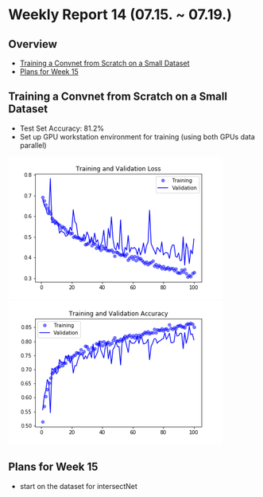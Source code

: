 # Weekly Report 14 (07.15. ~ 07.19.)

## Overview
- [Training a Convnet from Scratch on a Small Dataset](#Training-a-Convnet-from-Scratch-on-a-Small-Dataset)
- [Plans for Week 15](#Plans-for-Week-15)

## Training a Convnet from Scratch on a Small Dataset
- Test Set Accuracy: 81.2%
- Set up GPU workstation environment for training (using both GPUs data parallel)

![](../../notes/img/convnetFromScratch_Loss.png)
![](../../notes/img/convnetFromScratch_Accuracy.png)

## Plans for Week 15
- start on the dataset for intersectNet
